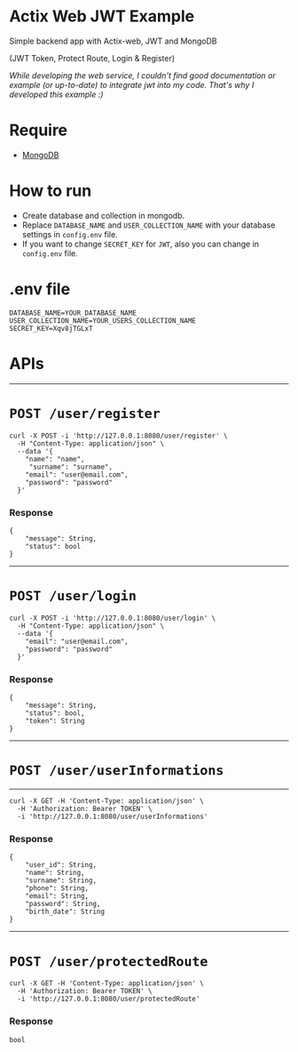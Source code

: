 # Actix Web JWT Example

Simple backend app with Actix-web, JWT and MongoDB

(JWT Token, Protect Route, Login & Register)

*While developing the web service, I couldn't find good documentation or example (or up-to-date) to integrate jwt into my code. That's why I developed this example :)*



# Require

  - [MongoDB](https://www.mongodb.com/)


# How to run
  - Create database and collection in mongodb.
  - Replace `DATABASE_NAME` and `USER_COLLECTION_NAME` with your database settings in `config.env` file. 
  - If you want to change `SECRET_KEY` for `JWT`, also you can change in `config.env` file.

# .env file
```
DATABASE_NAME=YOUR_DATABASE_NAME
USER_COLLECTION_NAME=YOUR_USERS_COLLECTION_NAME
SECRET_KEY=Xqv8jTGLxT
```

# APIs
---

# `POST /user/register`
```
curl -X POST -i 'http://127.0.0.1:8080/user/register' \
  -H "Content-Type: application/json" \
  --data '{
    "name": "name",
     "surname": "surname",
    "email": "user@email.com",
    "password": "password"
  }'
 ```
### Response
```
{
    "message": String,
    "status": bool
}
```


-------

# `POST /user/login`
```
curl -X POST -i 'http://127.0.0.1:8080/user/login' \
  -H "Content-Type: application/json" \
  --data '{
    "email": "user@email.com",
    "password": "password"
  }'
 ```
### Response
```
{
    "message": String,
    "status": bool,
    "token": String
}
```
---
# `POST /user/userInformations`
---
```
curl -X GET -H 'Content-Type: application/json' \
  -H 'Authorization: Bearer TOKEN' \
  -i 'http://127.0.0.1:8080/user/userInformations'
 ```
### Response
```
{
    "user_id": String,
    "name": String,
    "surname": String,
    "phone": String,
    "email": String,
    "password": String,
    "birth_date": String
}
```
---
# `POST /user/protectedRoute`
```
curl -X GET -H 'Content-Type: application/json' \
  -H 'Authorization: Bearer TOKEN' \
  -i 'http://127.0.0.1:8080/user/protectedRoute'
 ```
### Response
```
bool
```




